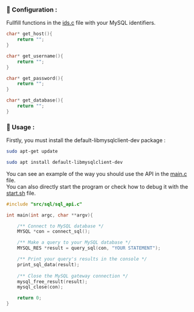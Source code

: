 ### 📌 Configuration :  
Fullfill functions in the <a href="https://github.com/4m4Sec/Simple-MySQL-API/blob/main/settings/ids.c">ids.c</a> file with your MySQL identifiers.  
```c
char* get_host(){
    return "";
}

char* get_username(){
    return "";
}

char* get_password(){
    return "";
}

char* get_database(){
    return "";
}
```  
  
### 📌 Usage :  
Firstly, you must install the default-libmysqlclient-dev package :  
```bash
sudo apt-get update

sudo apt install default-libmysqlclient-dev
```
  
You can see an example of the way you should use the API in the <a href="https://github.com/4m4Sec/Simple-MySQL-API/blob/main/main.c">main.c</a> file.  
You can also directly start the program or check how to debug it with the <a href="https://github.com/4m4Sec/Simple-MySQL-API/blob/main/start.sh">start.sh</a> file.  
  
```c
#include "src/sql/sql_api.c"

int main(int argc, char **argv){

    /** Connect to MySQL database */
    MYSQL *con = connect_sql();

    /** Make a query to your MySQL database */
    MYSQL_RES *result = query_sql(con, "YOUR STATEMENT");

    /** Print your query's results in the console */
    print_sql_data(result);
    
    /** Close the MySQL gateway connection */
    mysql_free_result(result);
    mysql_close(con);

    return 0;
}
```
